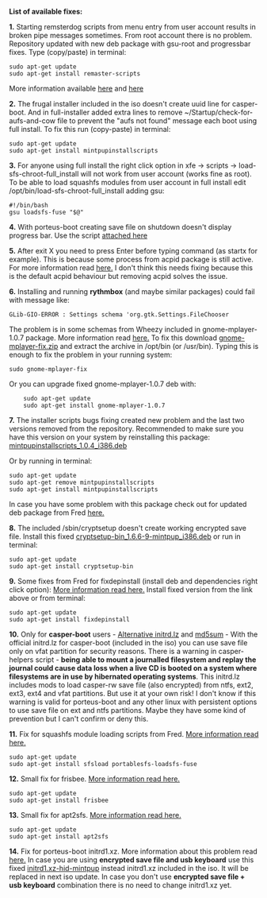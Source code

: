 
**List of available fixes:**

**1.** Starting remsterdog scripts from menu entry from user account results in broken pipe messages sometimes. From root account there is no problem.
Repository updated with new deb package with gsu-root and progressbar fixes.
Type (copy/paste) in terminal:
```
sudo apt-get update
sudo apt-get install remaster-scripts
```
More information available [here](http://www.murga-linux.com/puppy/viewtopic.php?p=859891#859891) and [here](http://www.murga-linux.com/puppy/viewtopic.php?p=859915#859915)

**2.** The frugal installer included in the iso doesn't create uuid line for casper-boot. And in full-installer added extra lines to remove ~/Startup/check-for-aufs-and-cow file to prevent the "aufs not found" message each boot using full install.
To fix this run (copy-paste) in terminal:
```
sudo apt-get update
sudo apt-get install mintpupinstallscripts
```

**3.** For anyone using full install the right click option in xfe -> scripts -> load-sfs-chroot-full_install will not work from user account (works fine as root). To be able to load squashfs modules from user account in full install edit /opt/bin/load-sfs-chroot-full_install adding gsu:
```
#!/bin/bash
gsu loadsfs-fuse "$@"
```

**4.** With porteus-boot creating save file on shutdown doesn't display progress bar.
Use the script [attached here](http://murga-linux.com/puppy/viewtopic.php?p=859536#859536)

**5.** After exit X you need to press Enter before typing command (as startx for example). This is because some process from acpid package is still active. For more information read [here.](http://murga-linux.com/puppy/viewtopic.php?p=859994#859994) I don't think this needs fixing because this is the default acpid behaviour but removing acpid solves the issue.

**6.** Installing and running **rythmbox** (and maybe similar packages) could fail with message like:
```
GLib-GIO-ERROR : Settings schema 'org.gtk.Settings.FileChooser
```
The problem is in some schemas from Wheezy included in gnome-mplayer-1.0.7 package. More information read [here.](http://murga-linux.com/puppy/viewtopic.php?p=863936#863936) To fix this download [gnome-mplayer-fix.zip](http://murga-linux.com/puppy/viewtopic.php?mode=attach&id=90533) and extract the archive in /opt/bin (or /usr/bin). Typing this is enough to fix the problem in your running system:
```
sudo gnome-mplayer-fix
```
Or you can upgrade fixed gnome-mplayer-1.0.7 deb with:
```
    sudo apt-get update
    sudo apt-get install gnome-mplayer-1.0.7
```

**7.** The installer scripts bugs fixing created new problem and the last two versions removed from the repository. 
Recommended to make sure you have this version on your system by reinstalling this package: [mintpupinstallscripts_1.0.4_i386.deb](http://kazzascorner.com.au/saintless/MintPup/Packages/Included/mintpupinstallscripts_1.0.4_i386.deb)

Or by running in terminal:
```
sudo apt-get update
sudo apt-get remove mintpupinstallscripts
sudo apt-get install mintpupinstallscripts
```
In case you have some problem with this package check out for updated deb package from Fred [here.](http://murga-linux.com/puppy/viewtopic.php?p=877514#877514)

**8.** The included /sbin/cryptsetup doesn't create working encrypted save file. Install this fixed [cryptsetup-bin_1.6.6-9-mintpup_i386.deb](http://kazzascorner.com.au/saintless/MintPup/Packages/Included/cryptsetup-bin_1.6.6-9-mintpup_i386.deb) or run in terminal:
```
sudo apt-get update
sudo apt-get install cryptsetup-bin
```

**9.** Some fixes from Fred for fixdepinstall (install deb and dependencies right click option):
[More information read here.](http://murga-linux.com/puppy/viewtopic.php?p=871384#871384)
Install fixed version from the link above or from terminal:
```
sudo apt-get update
sudo apt-get install fixdepinstall
```

**10.** Only for **casper-boot** users - [Alternative initrd.lz](https://github.com/MintPup/MintPup-Trusty/releases/download/v0.1/initrd.lz) and [md5sum](https://github.com/MintPup/MintPup-Trusty/blob/master/md5sum) - With the official initrd.lz for casper-boot (included in the iso) you can use save file only on vfat partition for security reasons. There is a warning in casper-helpers script - **being able to mount a journalled filesystem and replay the journal could cause data loss when a live CD is booted on a system where filesystems are in use by hibernated operating systems**. This initrd.lz includes mods to load casper-rw save file (also encrypted) from ntfs, ext2, ext3, ext4 and vfat partitions. But use it at your own risk!
I don't know if this warning is valid for porteus-boot and any other linux with persistent options to use save file on ext and ntfs partitions. Maybe they have some kind of prevention but I can't confirm or deny this.

**11.** Fix for squashfs module loading scripts from Fred. [More information read here.](http://murga-linux.com/puppy/viewtopic.php?p=878996#878996)
```
sudo apt-get update
sudo apt-get install sfsload portablesfs-loadsfs-fuse
```

**12.** Small fix for frisbee. [More information read here.](http://murga-linux.com/puppy/viewtopic.php?p=883158&sid=3588429564754e676ce49df134d930a8#883158)
```
sudo apt-get update
sudo apt-get install frisbee
```

**13.** Small fix for apt2sfs. [More information read here.](http://murga-linux.com/puppy/viewtopic.php?p=885536&sid=e09b92e591e85bcc4632168abdb32e5b#885536)
```
sudo apt-get update
sudo apt-get install apt2sfs
```

**14.** Fix for porteus-boot initrd1.xz. More information about this problem read [here.](http://murga-linux.com/puppy/viewtopic.php?p=885874&sid=a1a579b99b8a00be9a2b36bc9a227635#885874)
In case you are using **encrypted save file and usb keyboard** use this fixed [initrd1.xz-hid-mintpup](https://github.com/MintPup/MintPup-Trusty/releases/download/v0.1/initrd1.xz-hid-mintpup) instead initrd1.xz included in the iso. It will be replaced in next iso update.
In case you don't use **encrypted save file + usb keyboard** combination there is no need to change initrd1.xz yet.
